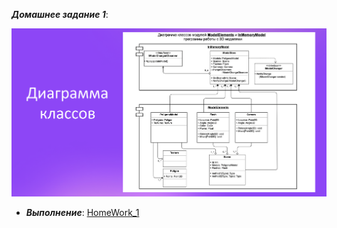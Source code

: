 ***Домашнее задание 1***:

![ModelElements](https://github.com/STGorbunovDA/SoftwareArchitecture/blob/main/img/ModelElements.png)
    

 * ***Выполнение***:
[HomeWork_1](https://github.com/STGorbunovDA/SoftwareArchitecture/blob/main/HomeWork_1/HomeWork_1/)